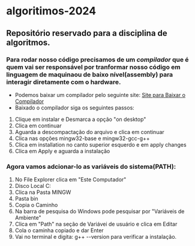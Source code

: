 # algoritimos-2024

## Repositório reservado para a disciplina de algoritmos.

### Para rodar nosso código precisamos de um *compilador* que é quem vai ser responsável por tranformar nosso código em linguagem de maquinaou de baixo nível(assembly) para interagir diretamente com o hardware.

- Podemos baixar um compilador pelo seguinte site: [Site para Baixar o Compilador](https://sourceforge.net/projects/mingw/)
- Baixado o compilador siga os seguintes passos:
1. Clique em instalar e Desmarca a opção "on desktop"
2. Clica em continuar
3. Aguarda a descompactação do arquivo e clica em continuar
4. Clica nas opções mingw32-base e mingw32-gcc-g++
5. Clica em installation no canto superior esquerdo e em apply changes
6. Clica em Apply e aguarda a instalação
### Agora vamos adcionar-lo as variáveis do sistema(PATH):
1. No File Explorer clica em "Este Computador"
2. Disco Local C:
3. Clica na Pasta MINGW
4. Pasta bin
5. Copia o Caminho
6. Na barra de pesquisa do Windows pode pesquisar por "Variáveis de Ambiente"
7. Clica em "Path" na seção de Variávei de usuário e clica em Editar
8. Cola o caminha copiado e dar Enter
9. Vai no terminal e digita: g++ --version para verificar a instalação.
